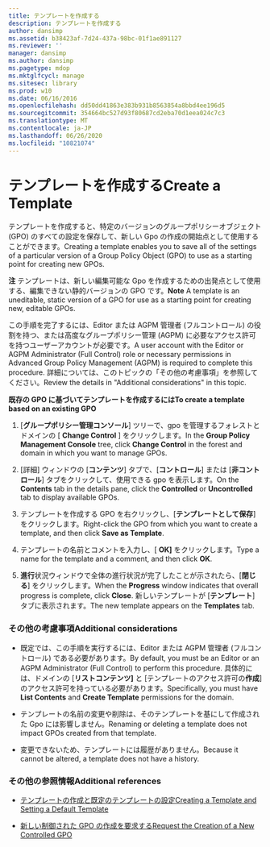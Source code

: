 ```yaml
---
title: テンプレートを作成する
description: テンプレートを作成する
author: dansimp
ms.assetid: b38423af-7d24-437a-98bc-01f1ae891127
ms.reviewer: ''
manager: dansimp
ms.author: dansimp
ms.pagetype: mdop
ms.mktglfcycl: manage
ms.sitesec: library
ms.prod: w10
ms.date: 06/16/2016
ms.openlocfilehash: dd50dd41863e383b931b8563854a8bbd4ee196d5
ms.sourcegitcommit: 354664bc527d93f80687cd2eba70d1eea024c7c3
ms.translationtype: MT
ms.contentlocale: ja-JP
ms.lasthandoff: 06/26/2020
ms.locfileid: "10821074"
---
```

# <span data-ttu-id="f9ac8-103">テンプレートを作成する</span><span class="sxs-lookup"><span data-stu-id="f9ac8-103">Create a Template</span></span>


<span data-ttu-id="f9ac8-104">テンプレートを作成すると、特定のバージョンのグループポリシーオブジェクト (GPO) のすべての設定を保存して、新しい Gpo の作成の開始点として使用することができます。</span><span class="sxs-lookup"><span data-stu-id="f9ac8-104">Creating a template enables you to save all of the settings of a particular version of a Group Policy Object (GPO) to use as a starting point for creating new GPOs.</span></span>

<span data-ttu-id="f9ac8-105">**注** テンプレートは、新しい編集可能な Gpo を作成するための出発点として使用する、編集できない静的バージョンの GPO です。</span><span class="sxs-lookup"><span data-stu-id="f9ac8-105">**Note** A template is an uneditable, static version of a GPO for use as a starting point for creating new, editable GPOs.</span></span>

 

<span data-ttu-id="f9ac8-106">この手順を完了するには、Editor または AGPM 管理者 (フルコントロール) の役割を持つ、または高度なグループポリシー管理 (AGPM) に必要なアクセス許可を持つユーザーアカウントが必要です。</span><span class="sxs-lookup"><span data-stu-id="f9ac8-106">A user account with the Editor or AGPM Administrator (Full Control) role or necessary permissions in Advanced Group Policy Management (AGPM) is required to complete this procedure.</span></span> <span data-ttu-id="f9ac8-107">詳細については、このトピックの「その他の考慮事項」を参照してください。</span><span class="sxs-lookup"><span data-stu-id="f9ac8-107">Review the details in "Additional considerations" in this topic.</span></span>

**<span data-ttu-id="f9ac8-108">既存の GPO に基づいてテンプレートを作成するには</span><span class="sxs-lookup"><span data-stu-id="f9ac8-108">To create a template based on an existing GPO</span></span>**

1.  <span data-ttu-id="f9ac8-109">[**グループポリシー管理コンソール**] ツリーで、gpo を管理するフォレストとドメインの [ **Change Control** ] をクリックします。</span><span class="sxs-lookup"><span data-stu-id="f9ac8-109">In the **Group Policy Management Console** tree, click **Change Control** in the forest and domain in which you want to manage GPOs.</span></span>

2.  <span data-ttu-id="f9ac8-110">[詳細] ウィンドウの [**コンテンツ**] タブで、[**コントロール**] または [**非コントロール**] タブをクリックして、使用できる gpo を表示します。</span><span class="sxs-lookup"><span data-stu-id="f9ac8-110">On the **Contents** tab in the details pane, click the **Controlled** or **Uncontrolled** tab to display available GPOs.</span></span>

3.  <span data-ttu-id="f9ac8-111">テンプレートを作成する GPO を右クリックし、[**テンプレートとして保存**] をクリックします。</span><span class="sxs-lookup"><span data-stu-id="f9ac8-111">Right-click the GPO from which you want to create a template, and then click **Save as Template**.</span></span>

4.  <span data-ttu-id="f9ac8-112">テンプレートの名前とコメントを入力し、[ **OK]** をクリックします。</span><span class="sxs-lookup"><span data-stu-id="f9ac8-112">Type a name for the template and a comment, and then click **OK**.</span></span>

5.  <span data-ttu-id="f9ac8-113">**進行**状況ウィンドウで全体の進行状況が完了したことが示されたら、[**閉じる**] をクリックします。</span><span class="sxs-lookup"><span data-stu-id="f9ac8-113">When the **Progress** window indicates that overall progress is complete, click **Close**.</span></span> <span data-ttu-id="f9ac8-114">新しいテンプレートが [**テンプレート**] タブに表示されます。</span><span class="sxs-lookup"><span data-stu-id="f9ac8-114">The new template appears on the **Templates** tab.</span></span>

### <span data-ttu-id="f9ac8-115">その他の考慮事項</span><span class="sxs-lookup"><span data-stu-id="f9ac8-115">Additional considerations</span></span>

-   <span data-ttu-id="f9ac8-116">既定では、この手順を実行するには、Editor または AGPM 管理者 (フルコントロール) である必要があります。</span><span class="sxs-lookup"><span data-stu-id="f9ac8-116">By default, you must be an Editor or an AGPM Administrator (Full Control) to perform this procedure.</span></span> <span data-ttu-id="f9ac8-117">具体的には、ドメインの [**リストコンテンツ]** と [テンプレートのアクセス許可の**作成**] のアクセス許可を持っている必要があります。</span><span class="sxs-lookup"><span data-stu-id="f9ac8-117">Specifically, you must have **List Contents** and **Create Template** permissions for the domain.</span></span>

-   <span data-ttu-id="f9ac8-118">テンプレートの名前の変更や削除は、そのテンプレートを基にして作成された Gpo には影響しません。</span><span class="sxs-lookup"><span data-stu-id="f9ac8-118">Renaming or deleting a template does not impact GPOs created from that template.</span></span>

-   <span data-ttu-id="f9ac8-119">変更できないため、テンプレートには履歴がありません。</span><span class="sxs-lookup"><span data-stu-id="f9ac8-119">Because it cannot be altered, a template does not have a history.</span></span>

### <span data-ttu-id="f9ac8-120">その他の参照情報</span><span class="sxs-lookup"><span data-stu-id="f9ac8-120">Additional references</span></span>

-   [<span data-ttu-id="f9ac8-121">テンプレートの作成と既定のテンプレートの設定</span><span class="sxs-lookup"><span data-stu-id="f9ac8-121">Creating a Template and Setting a Default Template</span></span>](creating-a-template-and-setting-a-default-template-agpm40.md)

-   [<span data-ttu-id="f9ac8-122">新しい制御された GPO の作成を要求する</span><span class="sxs-lookup"><span data-stu-id="f9ac8-122">Request the Creation of a New Controlled GPO</span></span>](request-the-creation-of-a-new-controlled-gpo-agpm40.md)

 

 





